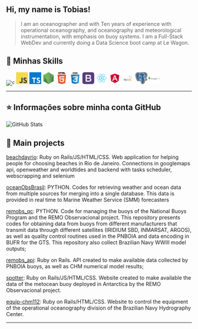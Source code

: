 ## Hi, my name is <strong>Tobias!</strong>

> I am an oceanographer and with Ten years of experience with operational oceanography, and oceanography and meteorological instrumentation, with emphasis on buoy systems. I am a Full-Stack WebDev and currently doing a Data Science boot camp at Le Wagon.

## 🚀 Minhas Skills

<code><img height="32" src="https://cdn.iconscout.com/icon/free/png-512/c-programming-569564.png" alt="c"/></code>
<code><img height="32" src="https://raw.githubusercontent.com/github/explore/80688e429a7d4ef2fca1e82350fe8e3517d3494d/topics/javascript/javascript.png" alt="Javascript"/></code>
<code><img height="32" src="https://raw.githubusercontent.com/github/explore/80688e429a7d4ef2fca1e82350fe8e3517d3494d/topics/typescript/typescript.png" alt="Typescript"/></code>
<code><img height="32" src="https://raw.githubusercontent.com/github/explore/80688e429a7d4ef2fca1e82350fe8e3517d3494d/topics/nodejs/nodejs.png" alt="Nodejs"/></code>
<code><img height="32" src="https://raw.githubusercontent.com/github/explore/80688e429a7d4ef2fca1e82350fe8e3517d3494d/topics/html/html.png" alt="HTML5"/></code>
<code><img height="32" src="https://raw.githubusercontent.com/github/explore/80688e429a7d4ef2fca1e82350fe8e3517d3494d/topics/css/css.png" alt="CSS"/></code>
<code><img height="32" src="https://raw.githubusercontent.com/github/explore/80688e429a7d4ef2fca1e82350fe8e3517d3494d/topics/bootstrap/bootstrap.png" alt="Bootstrap"/></code>
<code><img height="32" src="https://raw.githubusercontent.com/github/explore/80688e429a7d4ef2fca1e82350fe8e3517d3494d/topics/react/react.png" alt="React"/></code>
<code><img height="32" src="https://raw.githubusercontent.com/github/explore/80688e429a7d4ef2fca1e82350fe8e3517d3494d/topics/angular/angular.png" alt="Angular"/></code>
<code><img height="32" src="https://raw.githubusercontent.com/github/explore/80688e429a7d4ef2fca1e82350fe8e3517d3494d/topics/mysql/mysql.png" alt="MySQL"/></code>
<code><img height="32" src="https://raw.githubusercontent.com/github/explore/80688e429a7d4ef2fca1e82350fe8e3517d3494d/topics/postgresql/postgresql.png" alt="PostegreSQL"/></code>
<code><img height="32" src="https://raw.githubusercontent.com/github/explore/80688e429a7d4ef2fca1e82350fe8e3517d3494d/topics/mongodb/mongodb.png" alt="MongoDB"/></code>

---

## ⭐ Informações sobre minha conta GitHub
![GitHub Stats](https://github-readme-stats.vercel.app/api?username=soutobias&show_icons=true)

## 🔭 Main projects
[beachdayrio](https://github.com/soutobias/beach-day): Ruby on Rails/JS/HTML/CSS. Web application for helping people for choosing beaches in Rio de Janeiro. Connections in googlemaps api, openweather and worldtides and backend with tasks scheduler, webscrapping and selenium

[oceanObsBrasil](https://github.com/soutobias/oceanobsbrasil): PYTHON. Codes for retrieving weather and ocean data from multiple sources for merging into a single database. This data is provided in real time to Marine Weather Service (SMM) forecasters

[remobs_qc](https://github.com/soutobias/remobs_qc): PYTHON. Code for managing the buoys of the National Buoys Program and the REMO Observacional project. This repository presents codes for obtaining data from buoys from different manufacturers that transmit data through different satellites (IRIDIUM SBD, INMARSAT, ARGOS), as well as quality control routines used in the PNBOIA and data encoding in BUFR for the GTS. This repository also collect Brazilian Navy WWIII model outputs;

[remobs_api](https://github.com/soutobias/remobs_api): Ruby on Rails. API created to make available data collected by PNBOIA buoys, as well as CHM numerical model results;

[spotter](https://github.com/soutobias/spotter): Ruby on Rails/JS/HTML/CSS. Website created to make available the data of the metocean buoy deployed in Antarctica by the REMO Observacional project.

[equip-chm112](https://github.com/soutobias/equip-chm112): Ruby on Rails/HTML/CSS. Website to control the equipment of the operational oceanography division of the Brazilian Navy Hydrography Center.

----
